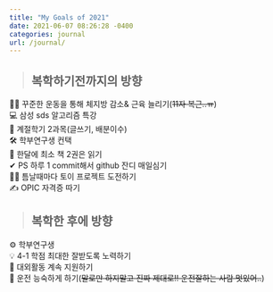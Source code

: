 ```yaml
---
title: "My Goals of 2021"
date: 2021-06-07 08:26:28 -0400
categories: journal
url: /journal/
---
```

> ## 복학하기전까지의 방향    
 🏃‍♀️ 꾸준한 운동을 통해 체지방 감소& 근육 늘리기(~~11자 복근..ㅠ~~)    
 💻 삼성 sds 알고리즘 특강      
 📑 계절학기 2과목(글쓰기, 배분이수)    
 🛠 학부연구생 컨택     
 📕 한달에 최소 책 2권은 읽기     
 ✔ PS 하루 1 commit해서 github 잔디 매일심기    
 🙋‍♀️ 틈날때마다 토이 프로젝트 도전하기    
 ✍ OPIC 자격증 따기    

> ## 복학한 후에 방향     
 ⚙ 학부연구생    
 💡 4-1 학점 최대한 잘받도록 노력하기    
 📌 대외활동 계속 지원하기    
 🚗 운전 능숙하게 하기(~~말로만 하지말고 진짜 제대로!! 운전잘하는 사람 멋있어..~~)




[jekyll-docs]: https://jekyllrb.com/docs/home
[jekyll-gh]:   https://github.com/jekyll/jekyll
[jekyll-talk]: https://talk.jekyllrb.com/

